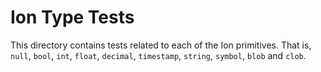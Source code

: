 # Ion Type Tests

This directory contains tests related to each of the Ion primitives.  That is,
`null`, `bool`, `int`, `float`, `decimal`, `timestamp`, `string`, `symbol`,
`blob` and `clob`.
